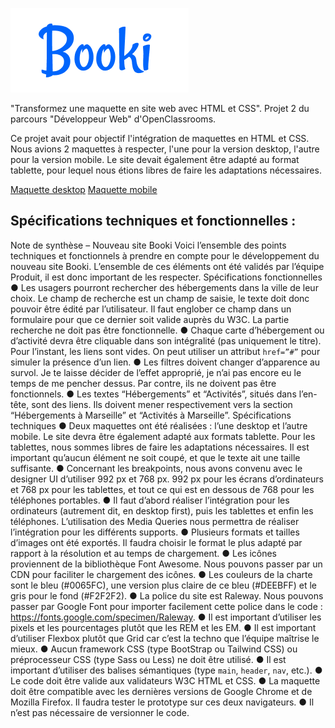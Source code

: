 ![Logo Booki](assets/logo/Booki%403x.png)

"Transformez une maquette en site web avec HTML et CSS".
Projet 2 du parcours "Développeur Web" d'OpenClassrooms.

Ce projet avait pour objectif l'intégration de maquettes en HTML et CSS.
Nous avions 2 maquettes à respecter, l'une pour la version desktop, l'autre pour la version mobile.
Le site devait également être adapté au format tablette, pour lequel nous étions libres de faire les adaptations nécessaires.

[Maquette desktop](docs/maquette_desktop.png)
[Maquette mobile](docs/maquette_mobile.png)

## Spécifications techniques et fonctionnelles :

Note de synthèse – Nouveau site Booki
Voici l’ensemble des points techniques et fonctionnels à prendre en
compte pour le développement du nouveau site Booki. L’ensemble de ces
éléments ont été validés par l’équipe Produit, il est donc important de les
respecter.
Spécifications fonctionnelles
● Les usagers pourront rechercher des hébergements dans la ville de
leur choix. Le champ de recherche est un champ de saisie, le texte
doit donc pouvoir être édité par l’utilisateur. Il faut englober ce
champ dans un formulaire pour que ce dernier soit valide auprès du
W3C. La partie recherche ne doit pas être fonctionnelle.
● Chaque carte d’hébergement ou d’activité devra être cliquable dans
son intégralité (pas uniquement le titre). Pour l’instant, les liens sont
vides. On peut utiliser un attribut `href=”#”` pour simuler la
présence d’un lien.
● Les filtres doivent changer d’apparence au survol. Je te laisse décider
de l’effet approprié, je n’ai pas encore eu le temps de me pencher
dessus. Par contre, ils ne doivent pas être fonctionnels.
● Les textes “Hébergements” et “Activités”, situés dans l’en-tête, sont
des liens. Ils doivent mener respectivement vers la section
“Hébergements à Marseille” et “Activités à Marseille”.
Spécifications techniques
● Deux maquettes ont été réalisées : l’une desktop et l’autre mobile. Le
site devra être également adapté aux formats tablette. Pour les
tablettes, nous sommes libres de faire les adaptations nécessaires. Il
est important qu’aucun élément ne soit coupé, et que le texte ait
une taille suffisante.
● Concernant les breakpoints, nous avons convenu avec le designer UI
d’utiliser 992 px et 768 px.
992 px pour les écrans d’ordinateurs et 768 px pour les tablettes, et
tout ce qui est en dessous de 768 pour les téléphones portables.
● Il faut d’abord réaliser l’intégration pour les ordinateurs (autrement
dit, en desktop first), puis les tablettes et enfin les téléphones.
L’utilisation des Media Queries nous permettra de réaliser
l’intégration pour les différents supports.
● Plusieurs formats et tailles d’images ont été exportés. Il faudra choisir
le format le plus adapté par rapport à la résolution et au temps de
chargement.
● Les icônes proviennent de la bibliothèque Font Awesome. Nous
pouvons passer par un CDN pour faciliter le chargement des icônes.
● Les couleurs de la charte sont le bleu (#0065FC), une version plus
claire de ce bleu (#DEEBFF) et le gris pour le fond (#F2F2F2).
● La police du site est Raleway. Nous pouvons passer par Google Font
pour importer facilement cette police dans le code :
https://fonts.google.com/specimen/Raleway.
● Il est important d’utiliser les pixels et les pourcentages plutôt que les
REM et les EM.
● Il est important d’utiliser Flexbox plutôt que Grid car c’est la techno
que l’équipe maîtrise le mieux.
● Aucun framework CSS (type BootStrap ou Tailwind CSS) ou
préprocesseur CSS (type Sass ou Less) ne doit être utilisé.
● Il est important d’utiliser des balises sémantiques (type `main`,
`header`, `nav`, etc.).
● Le code doit être valide aux validateurs W3C HTML et CSS.
● La maquette doit être compatible avec les dernières versions de
Google Chrome et de Mozilla Firefox. Il faudra tester le prototype sur
ces deux navigateurs.
● Il n’est pas nécessaire de versionner le code.
